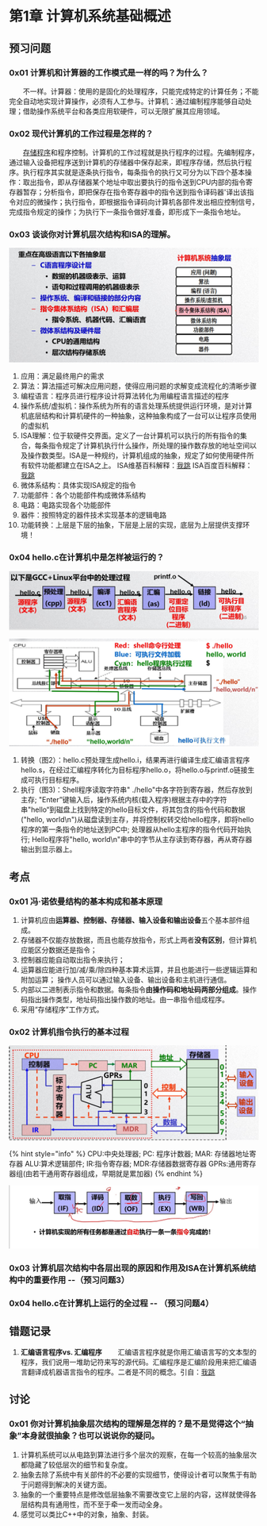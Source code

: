 # 第1章 计算机系统基础概述

## 预习问题

### 0x01 计算机和计算器的工作模式是一样的吗？为什么？

 　　不一样。计算器：使用的是固化的处理程序，只能完成特定的计算任务；不能完全自动地实现计算操作，必须有人工参与。计算机：通过编制程序能够自动处理；借助操作系统平台和各类应用软硬件，可以无限扩展其应用领域。

### 0x02 现代计算机的工作过程是怎样的？

　　[存储程序](https://baike.baidu.com/item/%E5%AD%98%E5%82%A8%E7%A8%8B%E5%BA%8F/8800242)和程序控制。计算机的工作过程就是执行程序的过程。先编制程序，通过输入设备把程序送到计算机的存储器中保存起来，即程序存储，然后执行程序。执行程序其实就是逐条执行指令，每条指令的执行又可分为以下四个基本操作：取出指令，即从存储器某个地址中取出要执行的指令送到CPU内部的指令寄存器暂存；分析指令，即把保存在指令寄存器中的指令送到指令译码器'译出该指令对应的微操作；执行指令，即根据指令译码向计算机各部件发出相应控制信号，完成指令规定的操作；为执行下一条指令做好准备，即形成下一条指令地址。

### 0x03 谈谈你对计算机层次结构和ISA的理解。

![&#x56FE;1 &#x8BA1;&#x7B97;&#x673A;&#x5C42;&#x6B21;&#x7ED3;&#x6784;](../.gitbook/assets/snipaste_2020-03-08_09-11-58.jpg)

1. 应用：满足最终用户的需求
2. 算法：算法描述可解决应用问题，使得应用问题的求解变成流程化的清晰步骤
3. 编程语言：程序员进行程序设计将算法转化为用编程语言描述的程序
4. 操作系统/虚拟机：操作系统为所有的语言处理系统提供运行环境，是对计算机底层结构和计算机硬件的一种抽象，这种抽象构成了一台可以让程序员使用的虚拟机
5. ISA理解：位于软硬件交界面。定义了一台计算机可以执行的所有指令的集合，每条指令规定了计算机执行什么操作，所处理的操作数存放的地址空间以及操作数类型。ISA是一种规约，计算机组成的抽象，规定了如何使用硬件所有软件功能都建立在ISA之上。 ISA维基百科解释：[我跳](https://zh.wikipedia.org/wiki/%E6%8C%87%E4%BB%A4%E9%9B%86%E6%9E%B6%E6%A7%8B) ISA百度百科解释：[我跳](https://baike.baidu.com/item/%E6%8C%87%E4%BB%A4%E9%9B%86%E4%BD%93%E7%B3%BB%E7%BB%93%E6%9E%84)
6. 微体系结构：具体实现ISA规定的指令
7. 功能部件：各个功能部件构成微体系结构
8. 电路：电路实现各个功能部件
9. 器件：按照特定的器件技术实现基本的逻辑电路
10. 功能转换：上层是下层的抽象，下层是上层的实现，底层为上层提供支撑环境！

### 0x04 hello.c在计算机中是怎样被运行的？

![&#x56FE;2 hello.c&#x5904;&#x7406;&#x8FC7;&#x7A0B;](../.gitbook/assets/snipaste_2020-03-08_10-50-35.jpg)

![&#x56FE;3 Hello&#x7A0B;&#x5E8F;&#x7684;&#x6570;&#x636E;&#x6D41;&#x52A8;&#x8FC7;&#x7A0B;&#x2014;&#x2014;&#x53EF;&#x6267;&#x884C;&#x7A0B;&#x5E8F;&#x7684;&#x6267;&#x884C;](../.gitbook/assets/snipaste_2020-03-08_11-14-43.jpg)

1. 转换（图2）：hello.c预处理生成hello.i，结果再进行编译生成汇编语言程序hello.s，在经过汇编程序转化为目标程序hello.o，将hello.o与printf.o链接生成可执行目标程序。
2. 执行（图3\)：Shell程序读取字符串" ./hello"中各字符到寄存器，然后存放到主存; "Enter”键输入后，操作系统内核\(载入程序\)根据主存中的字符串"hello“到磁盘上找到特定的hello目标文件，将其包含的指令代码和数据\("hello, world\n"\)从磁盘读到主存，并将控制权转交给hello程序，即将hello程序的第一条指令的地址送到PC中; 处理器从hello主程序的指令代码开始执行; Hello程序将"hello, world\n"串中的字节从主存读到寄存器，再从寄存器输出到显示器上。

## 考点

### 0x01 冯·诺依曼结构的基本构成和基本原理

1.  计算机应由**运算器、控制器、存储器、输入设备和输出设备**五个基本部件组成。
2.  存储器不仅能存放数据，而且也能存放指令，形式上两者**没有区别**，但计算机应能区分数据还是指令；  
3. 控制器应能自动取出指令来执行；
4. 运算器应能进行加/减/乘/除四种基本算术运算，并且也能进行一些逻辑运算和附加运算； 操作人员可以通过输入设备、输出设备和主机进行通信。
5. 内部以二进制表示指令和数据。每条指令**由操作码和地址码两部分组成**。操作码指出操作类型，地址码指出操作数的地址。由一串指令组成程序。
6. 采用“存储程序”工作方式。

### 0x02 计算机指令执行的基本过程

![&#x56FE;4 &#x73B0;&#x4EE3;&#x8BA1;&#x7B97;&#x673A;&#x7ED3;&#x6784;&#x6A21;&#x578B;](../.gitbook/assets/snipaste_2020-03-08_12-46-46.jpg)

{% hint style="info" %}
CPU:中央处理器;  PC: 程序计数器;   MAR: 存储器地址寄存器   ALU:算术逻辑部件;   IR:指令寄存器;    MDR:存储器数据寄存器   GPRs:通用寄存器组\(由若干通用寄存器组成，早期就是累加器\)
{% endhint %}

![&#x56FE;5 &#x6307;&#x4EE4;&#x6267;&#x884C;&#x8FC7;&#x7A0B;](../.gitbook/assets/snipaste_2020-03-10_11-36-51.jpg)

### 0x03 计算机层次结构中各层出现的原因和作用及ISA在计算机系统结构中的重要作用 --（预习问题3）

### 0x04 hello.c在计算机上运行的全过程 -- （预习问题4）

## 错题记录

1. **汇编语言程序vs. 汇编程序** 　　汇编语言程序就是你用汇编语言写的文本型的程序，我们说用一堆助记符来写的源代码。汇编程序是汇编阶段用来把汇编语言翻译成机器语言指令的程序。二者是不同的概念。引自：[我跳](https://blog.csdn.net/u011240016/article/details/53433811)

## 讨论

### 0x01 你对计算机抽象层次结构的理解是怎样的？是不是觉得这个“抽象”本身就很抽象？也可以说说你的疑问。

1. 计算机系统可以从电路到算法进行多个层次的观察，在每一个较高的抽象层次都隐藏了较低层次的细节和复杂度。
2. 抽象去除了系统中有关部件的不必要的实现细节，使得设计者可以聚焦于有助于问题得到解决的关键方面。
3. 抽象的一个重要特点是修改低层抽象不需要改变它上层的内容，这样就使得各层结构具有通用性，而不至于牵一发而动全身。
4. 感觉可以类比C++中的对象，抽象、封装。


